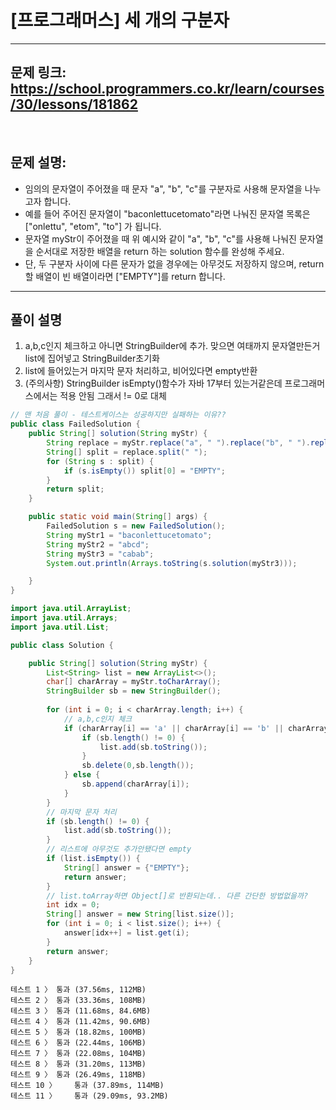 # [프로그래머스] 세 개의 구분자

---

## 문제 링크: https://school.programmers.co.kr/learn/courses/30/lessons/181862

<br>

## 문제 설명:

- 임의의 문자열이 주어졌을 때 문자 "a", "b", "c"를 구분자로 사용해 문자열을 나누고자 합니다.
- 예를 들어 주어진 문자열이 "baconlettucetomato"라면 나눠진 문자열 목록은 ["onlettu", "etom", "to"] 가 됩니다.
- 문자열 myStr이 주어졌을 때 위 예시와 같이 "a", "b", "c"를 사용해 나눠진 문자열을 순서대로 저장한 배열을 return 하는 solution 함수를 완성해 주세요.
- 단, 두 구분자 사이에 다른 문자가 없을 경우에는 아무것도 저장하지 않으며, return할 배열이 빈 배열이라면 ["EMPTY"]를 return 합니다.

---

## 풀이 설명

1. a,b,c인지 체크하고 아니면 StringBuilder에 추가. 맞으면 여태까지 문자열만든거 list에 집어넣고 StringBuilder초기화
2. list에 들어있는거 마지막 문자 처리하고, 비어있다면 empty반환
3. (주의사항) StringBuilder isEmpty()함수가 자바 17부터 있는거같은데 프로그래머스에서는 적용 안됨 그래서 != 0로 대체

```java
// 맨 처음 풀이 - 테스트케이스는 성공하지만 실패하는 이유??
public class FailedSolution {
    public String[] solution(String myStr) {
        String replace = myStr.replace("a", " ").replace("b", " ").replace("c", " ").trim();
        String[] split = replace.split(" ");
        for (String s : split) {
            if (s.isEmpty()) split[0] = "EMPTY";
        }
        return split;
    }

    public static void main(String[] args) {
        FailedSolution s = new FailedSolution();
        String myStr1 = "baconlettucetomato";
        String myStr2 = "abcd";
        String myStr3 = "cabab";
        System.out.println(Arrays.toString(s.solution(myStr3)));

    }
}

```

```java
import java.util.ArrayList;
import java.util.Arrays;
import java.util.List;

public class Solution {

    public String[] solution(String myStr) {
        List<String> list = new ArrayList<>();
        char[] charArray = myStr.toCharArray();
        StringBuilder sb = new StringBuilder();
        
        for (int i = 0; i < charArray.length; i++) {
            // a,b,c인지 체크
            if (charArray[i] == 'a' || charArray[i] == 'b' || charArray[i] == 'c') {
                if (sb.length() != 0) {
                    list.add(sb.toString());
                }
                sb.delete(0,sb.length());
            } else {
                sb.append(charArray[i]);
            }
        }
        // 마지막 문자 처리
        if (sb.length() != 0) {
            list.add(sb.toString());
        }
        // 리스트에 아무것도 추가안됐다면 empty
        if (list.isEmpty()) {
            String[] answer = {"EMPTY"};
            return answer;
        }
        // list.toArray하면 Object[]로 반환되는데.. 다른 간단한 방법없을까?
        int idx = 0;
        String[] answer = new String[list.size()];
        for (int i = 0; i < list.size(); i++) {
            answer[idx++] = list.get(i);
        }
        return answer;
    }
}
```

```text
테스트 1 〉	통과 (37.56ms, 112MB)
테스트 2 〉	통과 (33.36ms, 108MB)
테스트 3 〉	통과 (11.68ms, 84.6MB)
테스트 4 〉	통과 (11.42ms, 90.6MB)
테스트 5 〉	통과 (18.82ms, 100MB)
테스트 6 〉	통과 (22.44ms, 106MB)
테스트 7 〉	통과 (22.08ms, 104MB)
테스트 8 〉	통과 (31.20ms, 113MB)
테스트 9 〉	통과 (26.49ms, 118MB)
테스트 10 〉	통과 (37.89ms, 114MB)
테스트 11 〉	통과 (29.09ms, 93.2MB)
```